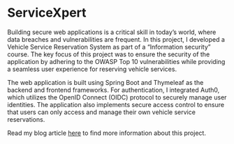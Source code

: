 # ServiceXpert

Building secure web applications is a critical skill in today’s world, where data breaches and vulnerabilities are frequent. In this project, I developed a Vehicle Service Reservation System as part of a “Information security” course. The key focus of this project was to ensure the security of the application by adhering to the OWASP Top 10 vulnerabilities while providing a seamless user experience for reserving vehicle services.

The web application is built using Spring Boot and Thymeleaf as the backend and frontend frameworks. For authentication, I integrated Auth0, which utilizes the OpenID Connect (OIDC) protocol to securely manage user identities. The application also implements secure access control to ensure that users can only access and manage their own vehicle service reservations.

Read my blog article <a href="https://medium.com/@bdharshi1685/secure-web-application-development-41e67096aa43">here</a> to find more information about this project.
